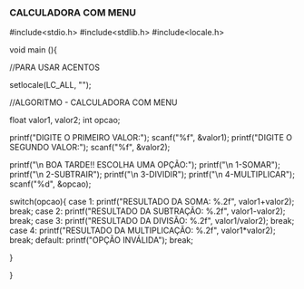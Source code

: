 ### CALCULADORA COM MENU



#include<stdio.h>
#include<stdlib.h>
#include<locale.h>

void main (){

//PARA USAR ACENTOS

setlocale(LC_ALL, "");

//ALGORITMO - CALCULADORA COM MENU

float valor1, valor2;
int opcao;

printf("DIGITE O PRIMEIRO VALOR:");
scanf("%f", &valor1);
printf("DIGITE O SEGUNDO VALOR:");
scanf("%f", &valor2);

printf("\n BOA TARDE!! ESCOLHA UMA OPÇÃO:");
printf("\n 1-SOMAR");
printf("\n 2-SUBTRAIR");
printf("\n 3-DIVIDIR");
printf("\n 4-MULTIPLICAR");
scanf("%d", &opcao);

switch(opcao){
case 1: printf("RESULTADO DA SOMA: %.2f", valor1+valor2);
        break;
case 2:
    printf("RESULTADO DA SUBTRAÇÃO: %.2f", valor1-valor2);
    break;
case 3:
    printf("RESULTADO DA DIVISÃO: %.2f", valor1/valor2);
    break;
case 4:
    printf("RESULTADO DA MULTIPLICAÇÃO: %.2f", valor1*valor2);
    break;
default:
    printf("OPÇÃO INVÁLIDA");
    break;


}



}